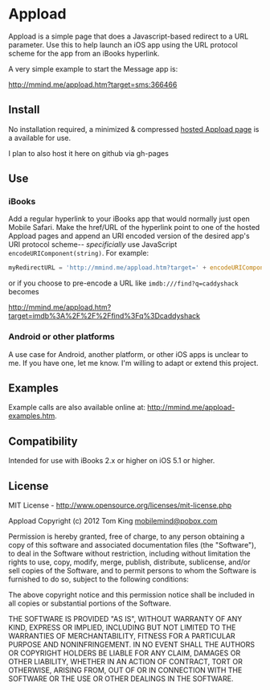 # Appload

Appload is a simple page that does a Javascript-based redirect to a URL parameter. Use
this to help launch an iOS app using the URL protocol scheme for the app from an iBooks
hyperlink.

A very simple example to start the Message app is:

<http://mmind.me/appload.htm?target=sms:366466>

## Install
No installation required, a minimized & compressed
[hosted Appload page](http://mmind.me/appload.htm "appload") is a available for use.

I plan to also host it here on github via gh-pages

## Use

### iBooks
Add a regular hyperlink to your iBooks app that would normally just open Mobile Safari.
Make the href/URL of the hyperlink point to one of the hosted Appload pages and append
an URI encoded version of the desired app's URI protocol scheme-- _specificially_ use
JavaScript `encodeURIComponent(string)`. For example:
````javascript
myRedirectURL = 'http://mmind.me/appload.htm?target=' + encodeURIComponent(myTargetAppURL);
````
or if you choose to pre-encode a URL like `imdb:///find?q=caddyshack` becomes

<http://mmind.me/appload.htm?target=imdb%3A%2F%2F%2Ffind%3Fq%3Dcaddyshack>
 
### Android or other platforms
A use case for Android, another platform, or other iOS apps is unclear to me.
If you have one, let me know. I'm willing to adapt or extend this project.

## Examples
Example calls are also available online at: <http://mmind.me/appload-examples.htm>.

## Compatibility
Intended for use with iBooks 2.x or higher on iOS 5.1 or higher.

## License

MIT License - <http://www.opensource.org/licenses/mit-license.php>

Appload
Copyright (c) 2012 Tom King <mobilemind@pobox.com>

Permission is hereby granted, free of charge, to any person obtaining
a copy of this software and associated documentation files (the
"Software"), to deal in the Software without restriction, including
without limitation the rights to use, copy, modify, merge, publish,
distribute, sublicense, and/or sell copies of the Software, and to
permit persons to whom the Software is furnished to do so, subject to
the following conditions:

The above copyright notice and this permission notice shall be
included in all copies or substantial portions of the Software.

THE SOFTWARE IS PROVIDED "AS IS", WITHOUT WARRANTY OF ANY KIND,
EXPRESS OR IMPLIED, INCLUDING BUT NOT LIMITED TO THE WARRANTIES OF
MERCHANTABILITY, FITNESS FOR A PARTICULAR PURPOSE AND
NONINFRINGEMENT. IN NO EVENT SHALL THE AUTHORS OR COPYRIGHT HOLDERS BE
LIABLE FOR ANY CLAIM, DAMAGES OR OTHER LIABILITY, WHETHER IN AN ACTION
OF CONTRACT, TORT OR OTHERWISE, ARISING FROM, OUT OF OR IN CONNECTION
WITH THE SOFTWARE OR THE USE OR OTHER DEALINGS IN THE SOFTWARE.
